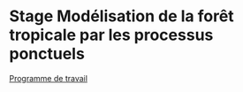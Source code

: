 # Stage Modélisation de la forêt tropicale par les processus ponctuels

[Programme de travail](https://ericmarcon.github.io/ModelPP/Programme.html)
